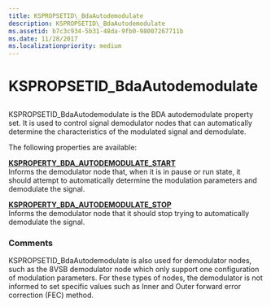 ```yaml
---
title: KSPROPSETID\_BdaAutodemodulate
description: KSPROPSETID\_BdaAutodemodulate
ms.assetid: b7c3c934-5b31-48da-9fb0-98007267711b
ms.date: 11/28/2017
ms.localizationpriority: medium
---
```


# KSPROPSETID\_BdaAutodemodulate


## <span id="ddk_kspropsetid_bdaautodemodulate_ks"></span><span id="DDK_KSPROPSETID_BDAAUTODEMODULATE_KS"></span>


KSPROPSETID\_BdaAutodemodulate is the BDA autodemodulate property set. It is used to control signal demodulator nodes that can automatically determine the characteristics of the modulated signal and demodulate.

The following properties are available:

<span id="KSPROPERTY_BDA_AUTODEMODULATE_START"></span><span id="ksproperty_bda_autodemodulate_start"></span>[**KSPROPERTY\_BDA\_AUTODEMODULATE\_START**](ksproperty-bda-autodemodulate-start.md)  
Informs the demodulator node that, when it is in pause or run state, it should attempt to automatically determine the modulation parameters and demodulate the signal.

<span id="KSPROPERTY_BDA_AUTODEMODULATE_STOP"></span><span id="ksproperty_bda_autodemodulate_stop"></span>[**KSPROPERTY\_BDA\_AUTODEMODULATE\_STOP**](ksproperty-bda-autodemodulate-stop.md)  
Informs the demodulator node that it should stop trying to automatically demodulate the signal.

### Comments

KSPROPSETID\_BdaAutodemodulate is also used for demodulator nodes, such as the 8VSB demodulator node which only support one configuration of modulation parameters. For these types of nodes, the demodulator is not informed to set specific values such as Inner and Outer forward error correction (FEC) method.

 

 





